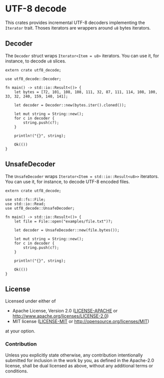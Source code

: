 # UTF-8 decode

This crates provides incremental UTF-8 decoders implementing the `Iterator` trait.
Thoses iterators are wrappers around `u8` bytes iterators.

## Decoder

The `Decoder` struct wraps `Iterator<Item = u8>` iterators.
You can use it, for instance, to decode `u8` slices.

```[rust]
extern crate utf8_decode;

use utf8_decode::Decoder;

fn main() -> std::io::Result<()> {
    let bytes = [72, 101, 108, 108, 111, 32, 87, 111, 114, 108, 100, 33, 32, 240, 159, 140, 141];

    let decoder = Decoder::new(bytes.iter().cloned());

    let mut string = String::new();
    for c in decoder {
        string.push(c?);
    }

    println!("{}", string);

    Ok(())
}
```

## UnsafeDecoder

The `UnsafeDecoder` wraps `Iterator<Item = std::io::Result<u8>>` iterators.
You can use it, for instance, to decode UTF-8 encoded files.

```[rust]
extern crate utf8_decode;

use std::fs::File;
use std::io::Read;
use utf8_decode::UnsafeDecoder;

fn main() -> std::io::Result<()> {
    let file = File::open("examples/file.txt")?;

    let decoder = UnsafeDecoder::new(file.bytes());

    let mut string = String::new();
    for c in decoder {
        string.push(c?);
    }

    println!("{}", string);

    Ok(())
}
```

## License

Licensed under either of

 * Apache License, Version 2.0 ([LICENSE-APACHE](LICENSE-APACHE) or http://www.apache.org/licenses/LICENSE-2.0)
 * MIT license ([LICENSE-MIT](LICENSE-MIT) or http://opensource.org/licenses/MIT)

at your option.

### Contribution

Unless you explicitly state otherwise, any contribution intentionally submitted
for inclusion in the work by you, as defined in the Apache-2.0 license, shall be dual licensed as above, without any
additional terms or conditions.
